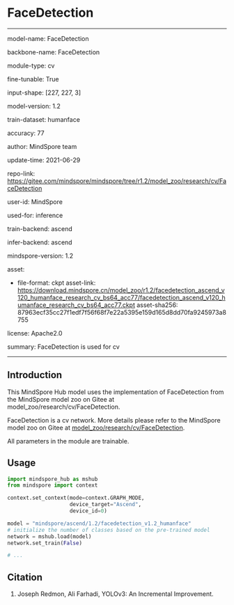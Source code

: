 # FaceDetection

---

model-name: FaceDetection

backbone-name: FaceDetection

module-type: cv

fine-tunable: True

input-shape: [227, 227, 3]

model-version: 1.2

train-dataset: humanface

accuracy: 77

author: MindSpore team

update-time: 2021-06-29

repo-link: <https://gitee.com/mindspore/mindspore/tree/r1.2/model_zoo/research/cv/FaceDetection>

user-id: MindSpore

used-for: inference

train-backend: ascend

infer-backend: ascend

mindspore-version: 1.2

asset:

-
    file-format: ckpt
    asset-link: <https://download.mindspore.cn/model_zoo/r1.2/facedetection_ascend_v120_humanface_research_cv_bs64_acc77/facedetection_ascend_v120_humanface_research_cv_bs64_acc77.ckpt>
    asset-sha256: 87963ecf35cc27f1edf7f56f68f7e22a5395e159d165d8dd70fa9245973a8755

license: Apache2.0

summary: FaceDetection is used for cv

---

## Introduction

This MindSpore Hub model uses the implementation of FaceDetection from the MindSpore model zoo on Gitee at model_zoo/research/cv/FaceDetection.

FaceDetection is a cv network. More details please refer to the MindSpore model zoo on Gitee at [model_zoo/research/cv/FaceDetection](https://gitee.com/mindspore/mindspore/blob/r1.2/model_zoo/research/cv/FaceDetection/README.md).

All parameters in the module are trainable.

## Usage

```python
import mindspore_hub as mshub
from mindspore import context

context.set_context(mode=context.GRAPH_MODE,
                    device_target="Ascend",
                    device_id=0)

model = "mindspore/ascend/1.2/facedetection_v1.2_humanface"
# initialize the number of classes based on the pre-trained model
network = mshub.load(model)
network.set_train(False)

# ...
```

## Citation

1. Joseph Redmon, Ali Farhadi, YOLOv3: An Incremental Improvement.
